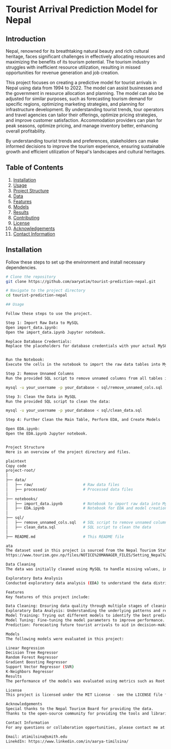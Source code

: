 
# Tourist Arrival Prediction Model for Nepal

## Introduction
Nepal, renowned for its breathtaking natural beauty and rich cultural heritage, faces significant challenges in effectively allocating resources and maximizing the benefits of its tourism potential. The tourism industry struggles with inefficient resource utilization, resulting in missed opportunities for revenue generation and job creation.

This project focuses on creating a predictive model for tourist arrivals in Nepal using data from 1994 to 2022. The model can assist businesses and the government in resource allocation and planning. The model can also be adjusted for similar purposes, such as forecasting tourism demand for specific regions, optimizing marketing strategies, and planning for infrastructure development. By understanding tourist trends, tour operators and travel agencies can tailor their offerings, optimize pricing strategies, and improve customer satisfaction. Accommodation providers can plan for peak seasons, optimize pricing, and manage inventory better, enhancing overall profitability.

By understanding tourist trends and preferences, stakeholders can make informed decisions to improve the tourism experience, ensuring sustainable growth and efficient utilization of Nepal's landscapes and cultural heritages.

## Table of Contents
1. [Installation](#installation)
2. [Usage](#usage)
3. [Project Structure](#project-structure)
4. [Data](#data)
5. [Features](#features)
6. [Models](#models)
7. [Results](#results)
8. [Contributing](#contributing)
9. [License](#license)
10. [Acknowledgements](#acknowledgements)
11. [Contact Information](#contact-information)

## Installation
Follow these steps to set up the environment and install necessary dependencies.

```bash
# Clone the repository
git clone https://github.com/aaryatim/tourist-prediction-nepal.git

# Navigate to the project directory
cd tourist-prediction-nepal

## Usage

Follow these steps to use the project.

Step 1: Import Raw Data to MySQL
Open import_data.ipynb:
Open the import_data.ipynb Jupyter notebook.

Replace Database Credentials:
Replace the placeholders for database credentials with your actual MySQL credentials in the notebook.


Run the Notebook:
Execute the cells in the notebook to import the raw data tables into MySQL.

Step 2: Remove Unnamed Columns
Run the provided SQL script to remove unnamed columns from all tables in the database:

mysql -u your_username -p your_database < sql/remove_unnamed_cols.sql

Step 3: Clean the Data in MySQL
Run the provided SQL script to clean the data:

mysql -u your_username -p your_database < sql/clean_data.sql

Step 4: Further Clean the Main Table, Perform EDA, and Create Models

Open EDA.ipynb:
Open the EDA.ipynb Jupyter notebook.


Project Structure
Here is an overview of the project directory and files.

plaintext
Copy code
project-root/
│
├── data/
│   ├── raw/                      # Raw data files
│   ├── processed/                # Processed data files
│
├── notebooks/
│   ├── import_data.ipynb         # Notebook to import raw data into MySQL
│   ├── EDA.ipynb                 # Notebook for EDA and model creation
│
├── sql/
│   ├── remove_unnamed_cols.sql   # SQL script to remove unnamed columns
│   ├── clean_data.sql            # SQL script to clean the data
│
├── README.md                     # This README file

ata
The dataset used in this project is sourced from the Nepal Tourism Statistics Report 2022, uploaded by the Nepal government. 
https://www.tourism.gov.np/files/NOTICE%20MANAGER_FILES/Setting_Nepal%20Tourism%20Statistic_2022.pdf 

Data Cleaning
The data was initially cleaned using MySQL to handle missing values, inconsistencies, and to transform it into a suitable format for analysis. The cleaned data was then imported into Python for further cleaning and preprocessing.

Exploratory Data Analysis
Conducted exploratory data analysis (EDA) to understand the data distribution, identify patterns, and detect outliers.

Features
Key features of this project include:

Data Cleaning: Ensuring data quality through multiple stages of cleaning.
Exploratory Data Analysis: Understanding the underlying patterns and relationships in the data.
Model Training: Trying out different models to identify the best predictive model.
Model Tuning: Fine-tuning the model parameters to improve performance.
Prediction: Forecasting future tourist arrivals to aid in decision-making.

Models
The following models were evaluated in this project:

Linear Regression
Decision Tree Regressor
Random Forest Regressor
Gradient Boosting Regressor
Support Vector Regressor (SVR)
K-Neighbors Regressor
Results
The performance of the models was evaluated using metrics such as Root Mean Squared Error (RMSE) and R-squared.

License
This project is licensed under the MIT License - see the LICENSE file for details.

Acknowledgements
Special thanks to the Nepal Tourism Board for providing the data.
Thanks to the open-source community for providing the tools and libraries used in this project.

Contact Information
For any questions or collaboration opportunities, please contact me at:

Email: atimilsina@smith.edu
LinekdIn: https://www.linkedin.com/in/aarya-timilsina/